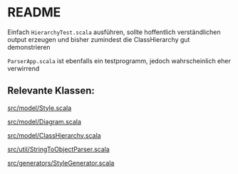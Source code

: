 # README #
Einfach ```HierarchyTest.scala``` ausführen, sollte hoffentlich verständlichen output erzeugen und bisher zumindest die ClassHierarchy gut demonstrieren

```ParserApp.scala``` ist ebenfalls ein testprogramm, jedoch wahrscheinlich eher verwirrend

## Relevante Klassen: ##



[src/model/Style.scala](https://bitbucket.org/Schnullerpip/stringtoobjectparser/src/b012f1318c92f835af94fc2d13a41bee052164f0/src/model/Style.scala?at=master&fileviewer=file-view-default)

[src/model/Diagram.scala](https://bitbucket.org/Schnullerpip/stringtoobjectparser/src/b012f1318c92f835af94fc2d13a41bee052164f0/src/model/Diagram.scala?at=master&fileviewer=file-view-default)

[src/model/ClassHierarchy.scala](https://bitbucket.org/Schnullerpip/stringtoobjectparser/src/b012f1318c92f835af94fc2d13a41bee052164f0/src/model/ClassHierarchy.scala?at=master&fileviewer=file-view-default)

[src/util/StringToObjectParser.scala](https://bitbucket.org/Schnullerpip/stringtoobjectparser/src/b012f1318c92f835af94fc2d13a41bee052164f0/src/util/StringToObjectParser.scala?at=master&fileviewer=file-view-default)

[src/generators/StyleGenerator.scala](https://bitbucket.org/Schnullerpip/stringtoobjectparser/src/b012f1318c92f835af94fc2d13a41bee052164f0/src/generators/StyleGenerator.scala?at=master&fileviewer=file-view-default)